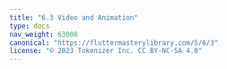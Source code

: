 ```yaml
---
title: "6.3 Video and Animation"
type: docs
nav_weight: 63000
canonical: "https://fluttermasterylibrary.com/5/6/3"
license: "© 2023 Tokenizer Inc. CC BY-NC-SA 4.0"
---
```

